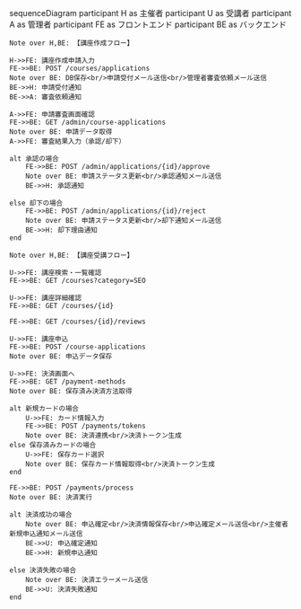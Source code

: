 sequenceDiagram
    participant H as 主催者
    participant U as 受講者
    participant A as 管理者
    participant FE as フロントエンド
    participant BE as バックエンド

    Note over H,BE: 【講座作成フロー】
    
    H->>FE: 講座作成申請入力
    FE->>BE: POST /courses/applications
    Note over BE: DB保存<br/>申請受付メール送信<br/>管理者審査依頼メール送信
    BE->>H: 申請受付通知
    BE->>A: 審査依頼通知

    A->>FE: 申請審査画面確認
    FE->>BE: GET /admin/course-applications
    Note over BE: 申請データ取得
    A->>FE: 審査結果入力（承認/却下）
    
    alt 承認の場合
        FE->>BE: POST /admin/applications/{id}/approve
        Note over BE: 申請ステータス更新<br/>承認通知メール送信
        BE->>H: 承認通知
        
    else 却下の場合
        FE->>BE: POST /admin/applications/{id}/reject
        Note over BE: 申請ステータス更新<br/>却下通知メール送信
        BE->>H: 却下理由通知
    end

    Note over H,BE: 【講座受講フロー】
    
    U->>FE: 講座検索・一覧確認
    FE->>BE: GET /courses?category=SEO
    
    U->>FE: 講座詳細確認
    FE->>BE: GET /courses/{id}
    
    FE->>BE: GET /courses/{id}/reviews
    
    U->>FE: 講座申込
    FE->>BE: POST /course-applications
    Note over BE: 申込データ保存
    
    U->>FE: 決済画面へ
    FE->>BE: GET /payment-methods
    Note over BE: 保存済み決済方法取得
    
    alt 新規カードの場合
        U->>FE: カード情報入力
        FE->>BE: POST /payments/tokens
        Note over BE: 決済連携<br/>決済トークン生成
    else 保存済みカードの場合
        U->>FE: 保存カード選択
        Note over BE: 保存カード情報取得<br/>決済トークン生成
    end
    
    FE->>BE: POST /payments/process
    Note over BE: 決済実行
    
    alt 決済成功の場合
        Note over BE: 申込確定<br/>決済情報保存<br/>申込確定メール送信<br/>主催者新規申込通知メール送信
        BE->>U: 申込確定通知
        BE->>H: 新規申込通知
        
    else 決済失敗の場合
        Note over BE: 決済エラーメール送信
        BE->>U: 決済失敗通知
    end